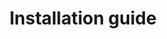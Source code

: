 ---
lang: en
layout: doc
permalink: /doc/installation-guide/
redirect_from:
- /en/doc/installation-guide/
- /doc/InstallationGuide/
- /wiki/InstallationGuide/
- /doc/InstallationGuideR1/
- /doc/InstallationGuideR2B1/
- /doc/InstallationGuideR2B2/
- /doc/InstallationGuideR2B3/
- /doc/InstallationGuideR2rc1/
- /doc/InstallationGuideR2rc2/
- /doc/InstallationGuideR3.0rc1/
- /doc/InstallationGuideR3.0rc2/
- /doc/live-usb/
- /doc/custom-install/
- /doc/encryption-config/
redirect_to: https://doc.qubes-os.org/en/latest/user/downloading-installing-upgrading/installation-guide.html
ref: 153
title: Installation guide
---